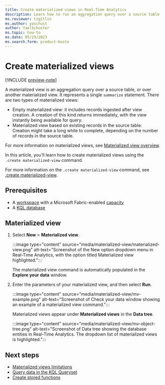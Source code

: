 ```yaml
---
title: Create materialized views in Real-Time Analytics
description: Learn how to run an aggregation query over a source table using materialized views in Real-Time Analytics.
ms.reviewer: tzgitlin
ms.author: yaschust
author: YaelSchuster
ms.topic: how-to
ms.date: 05/23/2023
ms.search.form: product-kusto
---
```

# Create materialized views

[!INCLUDE [preview-note](../includes/preview-note.md)]

A materialized view is an aggregation query over a source table, or over another materialized view. It represents a single `summarize` statement. There are two types of materialized views:

* Empty materialized view: it includes records ingested after view creation. A creation of this kind returns immediately, with the view instantly being available for query.
* Materialized view based on existing records in the source table: Creation might take a long while to complete, depending on the number of records in the source table.

For more information on materialized views, see [Materialized view overview](/azure/data-explorer/kusto/management/materialized-views/materialized-view-overview?context=/fabric/context/context).

In this article, you'll learn how to create materialized views using the `.create materialized-view` command.

For more information on the `.create materialized-view` command, see [.create materialized-view](/azure/data-explorer/kusto/management/materialized-views/materialized-view-create?context=/fabric/context/context).

## Prerequisites

* A [workspace](../get-started/create-workspaces.md) with a Microsoft Fabric-enabled [capacity](../enterprise/licenses.md#capacity)
* A [KQL database](create-database.md)

## Materialized view

1. Select **New** > **Materialized view**.

    :::image type="content" source="media/materialized-view/materialized-view.png" alt-text="Screenshot of the New option dropdown menu in Real-Time Analytics, with the option titled Materialized view highlighted.":::

    The materialized view command is automatically populated in the **Explore your data** window.

1. Enter the parameters of your materialized view, and then select **Run**.

    :::image type="content" source="media/materialized-view/mv-example.png" alt-text="Screenshot of Check your data window showing an example of a materialized view command.":::

    Materialized views appear under **Materialized views** in the **Data tree**.

    :::image type="content" source="media/materialized-view/mv-object-tree.png" alt-text="Screenshot of Data tree showing the database entities in Real-Time Analytics. The dropdown list of materialized views is highlighted.":::

## Next steps

* [Materialized views limitations](/azure/data-explorer/kusto/management/materialized-views/materialized-views-limitations?context=/fabric/context/context)
* [Query data in the KQL Queryset](kusto-query-set.md)
* [Create stored functions](create-functions.md)

